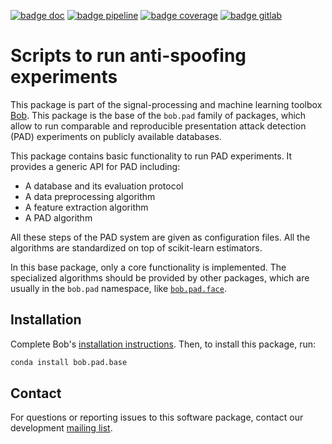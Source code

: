 [![badge doc](https://img.shields.io/badge/docs-v6.0.1-orange.svg)](https://www.idiap.ch/software/bob/docs/bob/bob.pad.base/v6.0.1/sphinx/index.html)
[![badge pipeline](https://gitlab.idiap.ch/bob/bob.pad.base/badges/v6.0.1/pipeline.svg)](https://gitlab.idiap.ch/bob/bob.pad.base/commits/v6.0.1)
[![badge coverage](https://gitlab.idiap.ch/bob/bob.pad.base/badges/v6.0.1/coverage.svg)](https://www.idiap.ch/software/bob/docs/bob/bob.pad.base/v6.0.1/coverage/)
[![badge gitlab](https://img.shields.io/badge/gitlab-project-0000c0.svg)](https://gitlab.idiap.ch/bob/bob.pad.base)

# Scripts to run anti-spoofing experiments

This package is part of the signal-processing and machine learning toolbox
[Bob](https://www.idiap.ch/software/bob).
This package is the base of the `bob.pad` family of packages, which allow to
run comparable and reproducible presentation attack detection (PAD) experiments
on publicly available databases.

This package contains basic functionality to run PAD experiments.
It provides a generic API for PAD including:

* A database and its evaluation protocol
* A data preprocessing algorithm
* A feature extraction algorithm
* A PAD algorithm

All these steps of the PAD system are given as configuration files.
All the algorithms are standardized on top of scikit-learn estimators.

In this base package, only a core functionality is implemented. The specialized
algorithms should be provided by other packages, which are usually in the
`bob.pad` namespace, like
[`bob.pad.face`](https://gitlab.idiap.ch/bob/bob.pad.face).

## Installation

Complete Bob's
[installation instructions](https://www.idiap.ch/software/bob/install). Then,
to install this package, run:
``` sh
conda install bob.pad.base
```

## Contact

For questions or reporting issues to this software package, contact our
development [mailing list](https://www.idiap.ch/software/bob/discuss).
